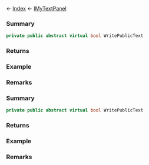 ← [Index](Api-Index) ← [IMyTextPanel](Sandbox.ModAPI.Ingame.IMyTextPanel)

### Summary

```csharp
private public abstract virtual bool WritePublicText
```

### Returns

### Example

### Remarks

### Summary

```csharp
private public abstract virtual bool WritePublicText
```

### Returns

### Example

### Remarks

